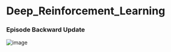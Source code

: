# Deep_Reinforcement_Learning
### Episode Backward Update 
![image](https://user-images.githubusercontent.com/56186644/192434699-42d9036b-7703-4e38-91c7-fa992c75d6a0.png)

